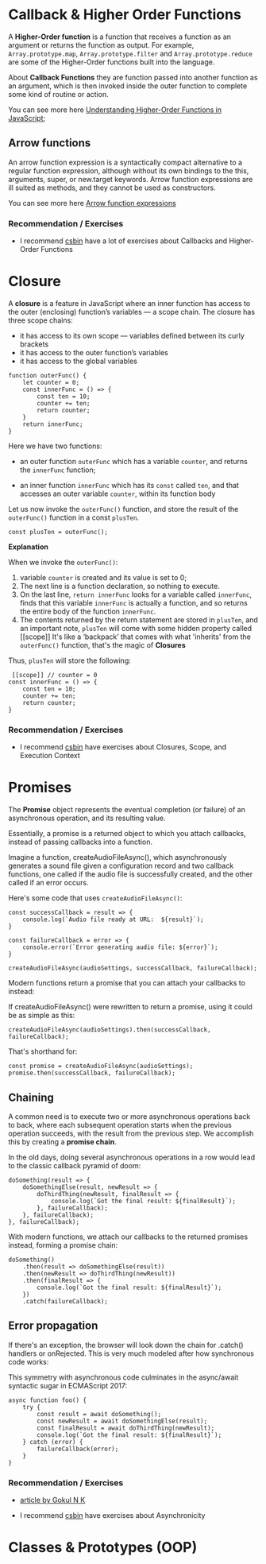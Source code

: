 # Callback & Higher Order Functions

A **Higher-Order function** is a function that receives a function as an argument or returns the function as output.
For example, `Array.prototype.map`, `Array.prototype.filter` and `Array.prototype.reduce` are some of the Higher-Order functions built into the language.

About **Callback Functions** they are function passed into another function as an argument, which is then invoked inside the outer function to complete some kind of routine or action.

You can see more here [Understanding Higher-Order Functions in JavaScript](https://blog.bitsrc.io/understanding-higher-order-functions-in-javascript-75461803bad);

## Arrow functions
An arrow function expression is a syntactically compact alternative to a regular function expression, although without its own bindings to the this, arguments, super, or new.target keywords. Arrow function expressions are ill suited as methods, and they cannot be used as constructors. 

You can see more here [Arrow function expressions](https://developer.mozilla.org/en-US/docs/Web/JavaScript/Reference/Functions/Arrow_functions)

### Recommendation / Exercises
* I recommend [csbin](http://csbin.io/callbacks) have a lot of exercises about Callbacks and Higher-Order Functions

# Closure
A **closure** is a feature in JavaScript where an inner function has access to the outer (enclosing) function’s variables — a scope chain.
The closure has three scope chains:

* it has access to its own scope — variables defined between its curly brackets
* it has access to the outer function’s variables
* it has access to the global variables

```
function outerFunc() {
    let counter = 0;
    const innerFunc = () => {
        const ten = 10;
        counter += ten;
        return counter;
    }
    return innerFunc;
}
```

Here we have two functions:

* an outer function `outerFunc` which has a variable `counter`, and returns the `innerFunc` function;

* an inner function `innerFunc` which has its `const` called `ten`, and that accesses an outer variable `counter`, within its function body


Let us now invoke the `outerFunc()` function, and store the result of the `outerFunc()` function in a const `plusTen`. 
``` 
const plusTen = outerFunc();
```

**Explanation**

When we invoke the `outerFunc()`: 
1. variable `counter` is created and its value is set to 0;
2. The next line is a function declaration, so nothing to execute.
3. On the last line, `return innerFunc` looks for a variable called `innerFunc`, finds that this variable `innerFunc` is actually a function, and so returns the entire body of the function `innerFunc`.
4. The contents returned by the return statement are stored in `plusTen`, and an important note, `plusTen` will come with some hidden property called [[scope]] It's like a  ‘backpack’ that comes with what 'inherits' from the `outerFunc()` function, that's the magic of **Closures**

Thus, `plusTen` will store the following:
```
 [[scope]] // counter = 0
const innerFunc = () => {
    const ten = 10;
    counter += ten;
    return counter;
}
```

### Recommendation / Exercises
* I recommend [csbin](http://csbin.io/closures) have exercises about Closures, Scope, and Execution Context

# Promises
The **Promise** object represents the eventual completion (or failure) of an asynchronous operation, and its resulting value.

Essentially, a promise is a returned object to which you attach callbacks, instead of passing callbacks into a function.

Imagine a function, createAudioFileAsync(), which asynchronously generates a sound file given a configuration record and two callback functions, one called if the audio file is successfully created, and the other called if an error occurs.

Here's some code that uses `createAudioFileAsync()`:

```
const successCallback = result => {
    console.log(`Audio file ready at URL:  ${result}`);
}

const failureCallback = error => {
    console.error(`Error generating audio file: ${error}`);
}

createAudioFileAsync(audioSettings, successCallback, failureCallback);
```
Modern functions return a promise that you can attach your callbacks to instead:

If createAudioFileAsync() were rewritten to return a promise, using it could be as simple as this:

`createAudioFileAsync(audioSettings).then(successCallback, failureCallback);`

That's shorthand for:

```
const promise = createAudioFileAsync(audioSettings); 
promise.then(successCallback, failureCallback);
```

## Chaining
A common need is to execute two or more asynchronous operations back to back, where each subsequent operation starts when the previous operation succeeds, with the result from the previous step. We accomplish this by creating a **promise chain**.

In the old days, doing several asynchronous operations in a row would lead to the classic callback pyramid of doom:

```
doSomething(result => {
    doSomethingElse(result, newResult => {
        doThirdThing(newResult, finalResult => {
            console.log(`Got the final result: ${finalResult}`);
        }, failureCallback);
    }, failureCallback);
}, failureCallback);
```

With modern functions, we attach our callbacks to the returned promises instead, forming a promise chain:

```
doSomething()
    .then(result => doSomethingElse(result))
    .then(newResult => doThirdThing(newResult))
    .then(finalResult => {
        console.log(`Got the final result: ${finalResult}`);
    })
    .catch(failureCallback);
```

## Error propagation

If there's an exception, the browser will look down the chain for .catch() handlers or onRejected. This is very much modeled after how synchronous code works:

This symmetry with asynchronous code culminates in the async/await syntactic sugar in ECMAScript 2017:
```
async function foo() {
    try {
        const result = await doSomething();
        const newResult = await doSomethingElse(result);
        const finalResult = await doThirdThing(newResult);
        console.log(`Got the final result: ${finalResult}`);
    } catch (error) {
        failureCallback(error);
    }
}
```

### Recommendation / Exercises
* [article by Gokul N K](https://medium.com/better-programming/understanding-promises-in-javascript-13d99df067c1) 

* I recommend [csbin](http://csbin.io/async) have exercises about Asynchronicity

# Classes & Prototypes (OOP)




